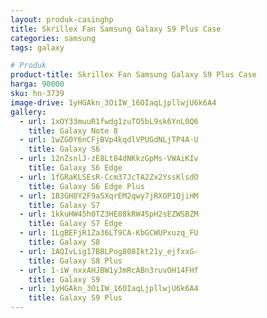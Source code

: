 ```yaml
---
layout: produk-casinghp
title: Skrillex Fan Samsung Galaxy S9 Plus Case
categories: samsung
tags: galaxy

# Produk
product-title: Skrillex Fan Samsung Galaxy S9 Plus Case
harga: 90000
sku: hn-3739
image-drive: 1yHGAkn_3OiIW_16OIaqLjpllwjU6k6A4
gallery:
  - url: 1xOY33muuR1fwdg1zuTO5bL9sk6YnL0Q6
    title: Galaxy Note 8
  - url: 1wZG0Y6nCFjBVp4kqdlVPUGdNLjTP4A-U
    title: Galaxy S6
  - url: 12nZsnlJ-zE8Lt84dNKkzGpMs-VWAiKIv
    title: Galaxy S6 Edge
  - url: 1fGRaKLSEsR-Ccm37JcTA2Zx2YssKlsdO
    title: Galaxy S6 Edge Plus
  - url: 1B3GH0Y2F9aSXqrEM2qwy7jRXOP1QjiHM
    title: Galaxy S7
  - url: 1kkuHW45h0TZ3HE88kRW45pH2sEZWSBZM
    title: Galaxy S7 Edge
  - url: 1LgBEFjR1Za36LT9CA-KbGCWUPxuzq_FU
    title: Galaxy S8
  - url: 1AQIvLig17BBLPog808Ikt21y_ejfxxG-
    title: Galaxy S8 Plus
  - url: 1-iW_nxxAHJBW1yJmRcABn3ruvOH14FHf
    title: Galaxy S9
  - url: 1yHGAkn_3OiIW_16OIaqLjpllwjU6k6A4
    title: Galaxy S9 Plus
---
```

